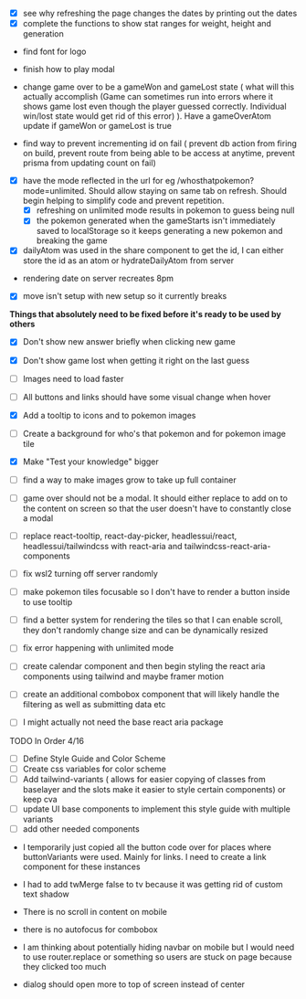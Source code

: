 - [x] see why refreshing the page changes the dates by printing out the dates
- [x] complete the functions to show stat ranges for weight, height and generation
- find font for logo
- finish how to play modal

- change game over to be a gameWon and gameLost state ( what will this actually accomplish (Game can sometimes run into errors where it shows game lost even though the player guessed correctly. Individual win/lost state would get rid of this error) ). Have a gameOverAtom update if gameWon or gameLost is true
- find way to prevent incrementing id on fail ( prevent db action from firing on build, prevent route from being able to be access at anytime, prevent prisma from updating count on fail)
- [x] have the mode reflected in the url for eg /whosthatpokemon?mode=unlimited. Should allow staying on same tab on refresh. Should begin helping to simplify code and prevent repetition.
  - [x] refreshing on unlimited mode results in pokemon to guess being null
  - [x] the pokemon generated when the gameStarts isn't immediately saved to localStorage so it keeps generating a new pokemon and breaking the game
- [x] dailyAtom was used in the share component to get the id, I can either store the id as an atom or hydrateDailyAtom from server
- rendering date on server recreates 8pm
- [x] move isn't setup with new setup so it currently breaks

**Things that absolutely need to be fixed before it's ready to be used by others**

- [x] Don't show new answer briefly when clicking new game
- [x] Don't show game lost when getting it right on the last guess
- [ ] Images need to load faster
- [ ] All buttons and links should have some visual change when hover
- [x] Add a tooltip to icons and to pokemon images
- [ ] Create a background for who's that pokemon and for pokemon image tile
- [x] Make "Test your knowledge" bigger
- [ ] find a way to make images grow to take up full container

- [ ] game over should not be a modal. It should either replace to add on to the content on screen so that the user doesn't have to constantly close a modal

- [ ] replace react-tooltip, react-day-picker, headlessui/react, headlessui/tailwindcss with react-aria and tailwindcss-react-aria-components
- [ ] fix wsl2 turning off server randomly

- [ ] make pokemon tiles focusable so I don't have to render a button inside to use tooltip
- [ ] find a better system for rendering the tiles so that I can enable scroll, they don't randomly change size and can be dynamically resized
- [ ] fix error happening with unlimited mode
- [ ] create calendar component and then begin styling the react aria components using tailwind and maybe framer motion
- [ ] create an additional combobox component that will likely handle the filtering as well as submitting data etc

- [ ] I might actually not need the base react aria package

TODO In Order 4/16

- [ ] Define Style Guide and Color Scheme
- [ ] Create css variables for color scheme
- [ ] Add tailwind-variants ( allows for easier copying of classes from baselayer and the slots make it easier to style certain components) or keep cva
- [ ] update UI base components to implement this style guide with multiple variants
- [ ] add other needed components

- I temporarily just copied all the button code over for places where buttonVariants were used. Mainly for links. I need to create a link component for these instances
- I had to add twMerge false to tv because it was getting rid of custom text shadow

- There is no scroll in content on mobile
- there is no autofocus for combobox
- I am thinking about potentially hiding navbar on mobile but I would need to use router.replace or something so users are stuck on page because they clicked too much
- dialog should open more to top of screen instead of center
